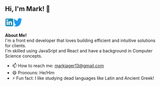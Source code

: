 <h2 title="myTitle">Hi, I'm Mark! 👋</h2>

<a href="https://www.linkedin.com/in/markjager13/">
  <img align="left" alt="Mark's LinkedIn" title="LinkedIn" height="28" width="28" src="assets/linkedin.png">
</a>
<a href="https://twitter.com/MarkJager13">
  <img align="left" alt="Mark's Twitter" title="Twitter" height="28" width="28" src="assets/twitter.png">
</a>


<br />
<br />

**About Me!** 
<br />
I'm a front end developer that loves building efficient and intuitive solutions for clients. 
<br />
I'm skilled using JavaSript and React and have a background in Computer Science concepts. 


- 📫 How to reach me: [markjager13@gmail.com](mailto:markjager13@gmail.com)
- 😄 Pronouns: He/Him
- ⚡ Fun fact: I like studying dead languages like Latin and Ancient Greek!
